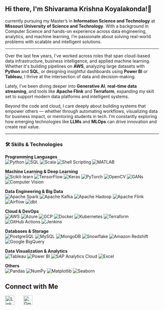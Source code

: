 ## Hi there, I'm Shivarama Krishna Koyalakonda!👋
 currently pursuing my Master’s in **Information Science and Technology** at **Missouri University of Science and Technology**. With a background in Computer Science and hands-on experience across data engineering, analytics, and machine learning, I’m passionate about solving real-world problems with scalable and intelligent solutions.

---

Over the last few years, I've worked across roles that span cloud-based data infrastructure, business intelligence, and applied machine learning. Whether it's building pipelines on **AWS**, analyzing large datasets with **Python** and **SQL**, or designing insightful dashboards using **Power BI** or **Tableau**, I thrive at the intersection of data and decision-making.

Lately, I’ve been diving deeper into **Generative AI**, **real-time data streaming**, and tools like **Apache Flink** and **Terraform**, expanding my skill set to support modern data platforms and intelligent systems.

Beyond the code and cloud, I care deeply about building systems that empower others — whether through automating workflows, visualizing data for business impact, or mentoring students in tech. I’m constantly exploring how emerging technologies like **LLMs** and **MLOps** can drive innovation and create real value.

---

### 🛠️ Skills & Technologies

**Programming Languages**  
![Python](https://img.shields.io/badge/Python-3776AB?style=for-the-badge&logo=python&logoColor=white)
![SQL](https://img.shields.io/badge/SQL-4479A1?style=for-the-badge&logo=postgresql&logoColor=white)
![Scala](https://img.shields.io/badge/Scala-DC322F?style=for-the-badge&logo=scala&logoColor=white)
![Shell Scripting](https://img.shields.io/badge/Shell-89E051?style=for-the-badge&logo=gnu-bash&logoColor=white)
![MATLAB](https://img.shields.io/badge/MATLAB-0076A8?style=for-the-badge&logo=mathworks&logoColor=white)

**Machine Learning & Deep Learning**  
![Scikit-learn](https://img.shields.io/badge/Scikit--learn-F7931E?style=for-the-badge&logo=scikit-learn&logoColor=white)
![TensorFlow](https://img.shields.io/badge/TensorFlow-FF6F00?style=for-the-badge&logo=tensorflow&logoColor=white)
![Keras](https://img.shields.io/badge/Keras-D00000?style=for-the-badge&logo=keras&logoColor=white)
![PyTorch](https://img.shields.io/badge/PyTorch-EE4C2C?style=for-the-badge&logo=pytorch&logoColor=white)
![OpenCV](https://img.shields.io/badge/OpenCV-5C3EE8?style=for-the-badge&logo=opencv&logoColor=white)
![GANs](https://img.shields.io/badge/GANs-black?style=for-the-badge)
![Computer Vision](https://img.shields.io/badge/Computer_Vision-0A0A0A?style=for-the-badge)

**Data Engineering & Big Data**  
![Apache Spark](https://img.shields.io/badge/Apache_Spark-E25A1C?style=for-the-badge&logo=apachespark&logoColor=white)
![Apache Kafka](https://img.shields.io/badge/Apache_Kafka-231F20?style=for-the-badge&logo=apachekafka&logoColor=white)
![Apache Hadoop](https://img.shields.io/badge/Apache_Hadoop-66CCFF?style=for-the-badge&logo=apachehadoop&logoColor=black)
![Apache Flink](https://img.shields.io/badge/Apache_Flink-E6522C?style=for-the-badge&logo=apacheflink&logoColor=white)
![Airflow](https://img.shields.io/badge/Airflow-017CEE?style=for-the-badge&logo=apacheairflow&logoColor=white)
![dbt](https://img.shields.io/badge/dbt-F34425?style=for-the-badge&logo=dbt&logoColor=white)

**Cloud & DevOps**  
![AWS](https://img.shields.io/badge/AWS-232F3E?style=for-the-badge&logo=amazonaws&logoColor=white)
![Azure](https://img.shields.io/badge/Microsoft_Azure-0089D6?style=for-the-badge&logo=microsoftazure&logoColor=white)
![GCP](https://img.shields.io/badge/GCP-4285F4?style=for-the-badge&logo=googlecloud&logoColor=white)
![Docker](https://img.shields.io/badge/Docker-2496ED?style=for-the-badge&logo=docker&logoColor=white)
![Kubernetes](https://img.shields.io/badge/Kubernetes-326CE5?style=for-the-badge&logo=kubernetes&logoColor=white)
![Terraform](https://img.shields.io/badge/Terraform-623CE4?style=for-the-badge&logo=terraform&logoColor=white)
![GitHub Actions](https://img.shields.io/badge/GitHub_Actions-2088FF?style=for-the-badge&logo=githubactions&logoColor=white)
![Jenkins](https://img.shields.io/badge/Jenkins-D24939?style=for-the-badge&logo=jenkins&logoColor=white)

**Databases & Storage**  
![PostgreSQL](https://img.shields.io/badge/PostgreSQL-336791?style=for-the-badge&logo=postgresql&logoColor=white)
![MySQL](https://img.shields.io/badge/MySQL-005C84?style=for-the-badge&logo=mysql&logoColor=white)
![MongoDB](https://img.shields.io/badge/MongoDB-47A248?style=for-the-badge&logo=mongodb&logoColor=white)
![Snowflake](https://img.shields.io/badge/Snowflake-29B5E8?style=for-the-badge&logo=snowflake&logoColor=white)
![Amazon Redshift](https://img.shields.io/badge/Amazon_Redshift-8C4FFF?style=for-the-badge&logo=amazon-redshift&logoColor=white)
![Google BigQuery](https://img.shields.io/badge/BigQuery-669DF6?style=for-the-badge&logo=googlecloud&logoColor=white)

**Data Visualization & Analytics**  
![Tableau](https://img.shields.io/badge/Tableau-E97627?style=for-the-badge&logo=tableau&logoColor=white)
![Power BI](https://img.shields.io/badge/Power_BI-F2C811?style=for-the-badge&logo=powerbi&logoColor=black)
![SAP Analytics Cloud](https://img.shields.io/badge/SAP_Analytics_Cloud-0FAAFF?style=for-the-badge&logo=sap&logoColor=white)
![Excel](https://img.shields.io/badge/Excel-217346?style=for-the-badge&logo=microsoftexcel&logoColor=white)

**Others**  
![Pandas](https://img.shields.io/badge/Pandas-150458?style=for-the-badge&logo=pandas&logoColor=white)
![NumPy](https://img.shields.io/badge/NumPy-013243?style=for-the-badge&logo=numpy&logoColor=white)
![Matplotlib](https://img.shields.io/badge/Matplotlib-11557C?style=for-the-badge&logo=matplotlib&logoColor=white)
![Seaborn](https://img.shields.io/badge/Seaborn-538BB4?style=for-the-badge)

## Connect with Me  
<div style="display: flex; align-items: center; gap: 30px;">
    <a href="https://www.linkedin.com/in/shivarama-krishna-koyalakonda/" target="_blank">
        <img src="https://cdn.jsdelivr.net/gh/devicons/devicon/icons/linkedin/linkedin-original.svg" alt="LinkedIn" width="30" height="30">
    </a>
    <a href="mailto:koyalakondashivaramakrishna@gmail.com" target="_blank">
        <img src="https://cdn.jsdelivr.net/gh/devicons/devicon/icons/google/google-original.svg" alt="Gmail" width="30" height="30">
    </a>
</div>












